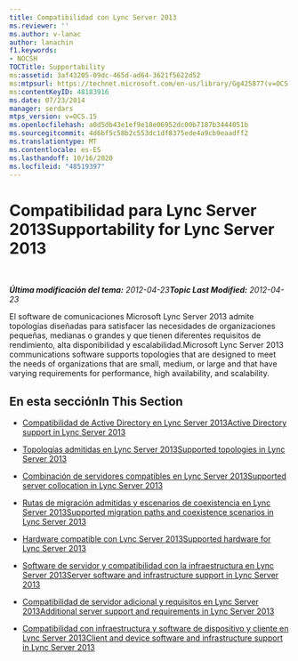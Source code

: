 ```yaml
---
title: Compatibilidad con Lync Server 2013
ms.reviewer: ''
ms.author: v-lanac
author: lanachin
f1.keywords:
- NOCSH
TOCTitle: Supportability
ms:assetid: 3af43205-09dc-465d-ad64-3621f5622d52
ms:mtpsurl: https://technet.microsoft.com/en-us/library/Gg425877(v=OCS.15)
ms:contentKeyID: 48183916
ms.date: 07/23/2014
manager: serdars
mtps_version: v=OCS.15
ms.openlocfilehash: a0d5db43e1ef9e18e06952dc00b7187b3444051b
ms.sourcegitcommit: 4d6bf5c58b2c553dc1df8375ede4a9cb9eaadff2
ms.translationtype: MT
ms.contentlocale: es-ES
ms.lasthandoff: 10/16/2020
ms.locfileid: "48519397"
---
```

# <a name="supportability-for-lync-server-2013"></a><span data-ttu-id="217cd-102">Compatibilidad para Lync Server 2013</span><span class="sxs-lookup"><span data-stu-id="217cd-102">Supportability for Lync Server 2013</span></span>

<div data-xmlns="http://www.w3.org/1999/xhtml">

<div class="topic" data-xmlns="http://www.w3.org/1999/xhtml" data-msxsl="urn:schemas-microsoft-com:xslt" data-cs="https://msdn.microsoft.com/">

<div data-asp="https://msdn2.microsoft.com/asp">



</div>

<div id="mainSection">

<div id="mainBody">

<span> </span>

<span data-ttu-id="217cd-103">_**Última modificación del tema:** 2012-04-23_</span><span class="sxs-lookup"><span data-stu-id="217cd-103">_**Topic Last Modified:** 2012-04-23_</span></span>

<span data-ttu-id="217cd-104">El software de comunicaciones Microsoft Lync Server 2013 admite topologías diseñadas para satisfacer las necesidades de organizaciones pequeñas, medianas o grandes y que tienen diferentes requisitos de rendimiento, alta disponibilidad y escalabilidad.</span><span class="sxs-lookup"><span data-stu-id="217cd-104">Microsoft Lync Server 2013 communications software supports topologies that are designed to meet the needs of organizations that are small, medium, or large and that have varying requirements for performance, high availability, and scalability.</span></span>

<div>

## <a name="in-this-section"></a><span data-ttu-id="217cd-105">En esta sección</span><span class="sxs-lookup"><span data-stu-id="217cd-105">In This Section</span></span>

  - [<span data-ttu-id="217cd-106">Compatibilidad de Active Directory en Lync Server 2013</span><span class="sxs-lookup"><span data-stu-id="217cd-106">Active Directory support in Lync Server 2013</span></span>](lync-server-2013-active-directory-support.md)

  - [<span data-ttu-id="217cd-107">Topologías admitidas en Lync Server 2013</span><span class="sxs-lookup"><span data-stu-id="217cd-107">Supported topologies in Lync Server 2013</span></span>](lync-server-2013-supported-topologies.md)

  - [<span data-ttu-id="217cd-108">Combinación de servidores compatibles en Lync Server 2013</span><span class="sxs-lookup"><span data-stu-id="217cd-108">Supported server collocation in Lync Server 2013</span></span>](lync-server-2013-supported-server-collocation.md)

  - [<span data-ttu-id="217cd-109">Rutas de migración admitidas y escenarios de coexistencia en Lync Server 2013</span><span class="sxs-lookup"><span data-stu-id="217cd-109">Supported migration paths and coexistence scenarios in Lync Server 2013</span></span>](lync-server-2013-supported-migration-paths-and-coexistence-scenarios.md)

  - [<span data-ttu-id="217cd-110">Hardware compatible con Lync Server 2013</span><span class="sxs-lookup"><span data-stu-id="217cd-110">Supported hardware for Lync Server 2013</span></span>](lync-server-2013-supported-hardware.md)

  - [<span data-ttu-id="217cd-111">Software de servidor y compatibilidad con la infraestructura en Lync Server 2013</span><span class="sxs-lookup"><span data-stu-id="217cd-111">Server software and infrastructure support in Lync Server 2013</span></span>](lync-server-2013-server-software-and-infrastructure-support.md)

  - [<span data-ttu-id="217cd-112">Compatibilidad de servidor adicional y requisitos en Lync Server 2013</span><span class="sxs-lookup"><span data-stu-id="217cd-112">Additional server support and requirements in Lync Server 2013</span></span>](lync-server-2013-additional-server-support-and-requirements.md)

  - [<span data-ttu-id="217cd-113">Compatibilidad con infraestructura y software de dispositivo y cliente en Lync Server 2013</span><span class="sxs-lookup"><span data-stu-id="217cd-113">Client and device software and infrastructure support in Lync Server 2013</span></span>](lync-server-2013-client-and-device-software-and-infrastructure-support.md)

</div>

</div>

<span> </span>

</div>

</div>

</div>

